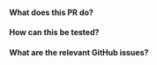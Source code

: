 <!--
Thank you for submitting a pull request!

Refer to CONTRIBUTING.MD for more details.
    https://github.com/ms-iot/vscode-ros/blob/master/CONTRIBUTING.md
-->


#### What does this PR do?
<!-- Please provide some context -->

#### How can this be tested?
<!-- Brief repro steps -->

#### What are the relevant GitHub issues?
<!-- reference issues when needed -->

<!-- Please add @ms-iot/ros as the reviewer to get the team notified. -->